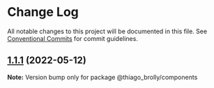 # Change Log

All notable changes to this project will be documented in this file.
See [Conventional Commits](https://conventionalcommits.org) for commit guidelines.

## [1.1.1](https://github.com/thiagobrolly/design-system-doc/compare/v1.1.0...v1.1.1) (2022-05-12)

**Note:** Version bump only for package @thiago_brolly/components
